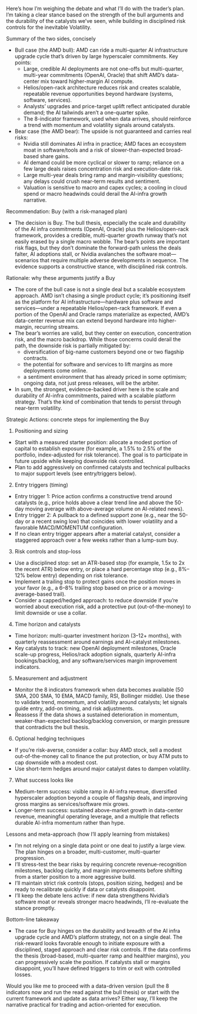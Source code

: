 Here’s how I’m weighing the debate and what I’ll do with the trader’s plan. I’m taking a clear stance based on the strength of the bull arguments and the durability of the catalysts we’ve seen, while building in disciplined risk controls for the inevitable Volatility.

Summary of the two sides, concisely
- Bull case (the AMD bull): AMD can ride a multi-quarter AI infrastructure upgrade cycle that’s driven by large hyperscaler commitments. Key points:
  - Large, credible AI deployments are not one-offs but multi-quarter, multi-year commitments (OpenAI, Oracle) that shift AMD’s data-center mix toward higher-margin AI compute.
  - Helios/open-rack architecture reduces risk and creates scalable, repeatable revenue opportunities beyond hardware (systems, software, services).
  - Analysts’ upgrades and price-target uplift reflect anticipated durable demand; the AI tailwinds aren’t a one-quarter spike.
  - The 8-indicator framework, used when data arrives, should reinforce a trend with momentum and volatility signals around catalysts.
- Bear case (the AMD bear): The upside is not guaranteed and carries real risks:
  - Nvidia still dominates AI infra in practice; AMD faces an ecosystem moat in software/tools and a risk of slower-than-expected broad-based share gains.
  - AI demand could be more cyclical or slower to ramp; reliance on a few large deals raises concentration risk and execution-date risk.
  - Large multi-year deals bring ramp and margin-visibility questions; any delays could crush near-term results and sentiment.
  - Valuation is sensitive to macro and capex cycles; a cooling in cloud spend or macro headwinds could derail the AI-infra growth narrative.

Recommendation: Buy (with a risk-managed plan)
- The decision is Buy. The bull thesis, especially the scale and durability of the AI infra commitments (OpenAI, Oracle) plus the Helios/open-rack framework, provides a credible, multi-quarter growth runway that’s not easily erased by a single macro wobble. The bear’s points are important risk flags, but they don’t dominate the forward-path unless the deals falter, AI adoptions stall, or Nvidia avalanches the software moat—scenarios that require multiple adverse developments in sequence. The evidence supports a constructive stance, with disciplined risk controls.

Rationale: why these arguments justify a Buy
- The core of the bull case is not a single deal but a scalable ecosystem approach. AMD isn’t chasing a single product cycle; it’s positioning itself as the platform for AI infrastructure—hardware plus software and services—under a repeatable Helios/open-rack framework. If even a portion of the OpenAI and Oracle ramps materialize as expected, AMD’s data-center revenue mix can extend beyond hardware into higher-margin, recurring streams.
- The bear’s worries are valid, but they center on execution, concentration risk, and the macro backdrop. While those concerns could derail the path, the downside risk is partially mitigated by:
  - diversification of big-name customers beyond one or two flagship contracts.
  - the potential for software and services to lift margins as more deployments come online.
  - a sentiment environment that has already priced in some optimism; ongoing data, not just press releases, will be the arbiter.
- In sum, the strongest, evidence-backed driver here is the scale and durability of AI-infra commitments, paired with a scalable platform strategy. That’s the kind of combination that tends to persist through near-term volatility.

Strategic Actions: concrete steps for implementing the Buy
1) Positioning and sizing
- Start with a measured starter position: allocate a modest portion of capital to establish exposure (for example, a 1.5% to 2.5% of the portfolio, index-adjusted for risk tolerance). The goal is to participate in future upside while keeping downside risk controlled.
- Plan to add aggressively on confirmed catalysts and technical pullbacks to major support levels (see entry/triggers below).

2) Entry triggers (timing)
- Entry trigger 1: Price action confirms a constructive trend around catalysts (e.g., price holds above a clear trend line and above the 50-day moving average with above-average volume on AI-related news).
- Entry trigger 2: A pullback to a defined support zone (e.g., near the 50-day or a recent swing low) that coincides with lower volatility and a favorable MACD/MOMENTUM configuration.
- If no clean entry trigger appears after a material catalyst, consider a staggered approach over a few weeks rather than a lump-sum buy.

3) Risk controls and stop-loss
- Use a disciplined stop: set an ATR-based stop (for example, 1.5x to 2x the recent ATR) below entry, or place a hard percentage stop (e.g., 8%–12% below entry) depending on risk tolerance.
- Implement a trailing stop to protect gains once the position moves in your favor (e.g., a 6–8% trailing stop based on price or a moving-average-based trail).
- Consider a capped/hedged approach: to reduce downside if you’re worried about execution risk, add a protective put (out-of-the-money) to limit downside or use a collar.

4) Time horizon and catalysts
- Time horizon: multi-quarter investment horizon (3–12+ months), with quarterly reassessment around earnings and AI-catalyst milestones.
- Key catalysts to track: new OpenAI deployment milestones, Oracle scale-up progress, Helios/rack adoption signals, quarterly AI-infra bookings/backlog, and any software/services margin improvement indicators.

5) Measurement and adjustment
- Monitor the 8 indicators framework when data becomes available (50 SMA, 200 SMA, 10 EMA, MACD family, RSI, Bollinger middle). Use these to validate trend, momentum, and volatility around catalysts; let signals guide entry, add-on timing, and risk adjustments.
- Reassess if the data shows a sustained deterioration in momentum, weaker-than-expected backlog/backlog conversion, or margin pressure that contradicts the bull thesis.

6) Optional hedging techniques
- If you’re risk-averse, consider a collar: buy AMD stock, sell a modest out-of-the-money call to finance the put protection, or buy ATM puts to cap downside with a modest cost.
- Use short-term hedges around major catalyst dates to dampen volatility.

7) What success looks like
- Medium-term success: visible ramp in AI-infra revenue, diversified hyperscaler adoption beyond a couple of flagship deals, and improving gross margins as services/software mix grows.
- Longer-term success: sustained above-market growth in data-center revenue, meaningful operating leverage, and a multiple that reflects durable AI-infra momentum rather than hype.

Lessons and meta-approach (how I’ll apply learning from mistakes)
- I’m not relying on a single data point or one deal to justify a large view. The plan hinges on a broader, multi-customer, multi-quarter progression.
- I’ll stress-test the bear risks by requiring concrete revenue-recognition milestones, backlog clarity, and margin improvements before shifting from a starter position to a more aggressive build.
- I’ll maintain strict risk controls (stops, position sizing, hedges) and be ready to recalibrate quickly if data or catalysts disappoint.
- I’ll keep the debate lens active: if new data strengthens Nvidia’s software moat or reveals stronger macro headwinds, I’ll re-evaluate the stance promptly.

Bottom-line takeaway
- The case for Buy hinges on the durability and breadth of the AI infra upgrade cycle and AMD’s platform strategy, not on a single deal. The risk-reward looks favorable enough to initiate exposure with a disciplined, staged approach and clear risk controls. If the data confirms the thesis (broad-based, multi-quarter ramp and healthier margins), you can progressively scale the position. If catalysts stall or margins disappoint, you’ll have defined triggers to trim or exit with controlled losses.

Would you like me to proceed with a data-driven version (pull the 8 indicators now and run the read against the bull thesis) or start with the current framework and update as data arrives? Either way, I’ll keep the narrative practical for trading and action-oriented for execution.